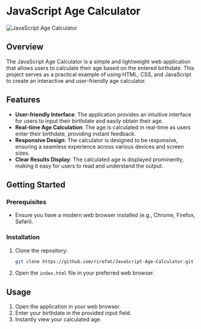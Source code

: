 # JavaScript Age Calculator

![JavaScript Age Calculator](https://github.com/rirefat/JavaScript-Age-Calculator/img/age-calculator.png)

## Overview

The JavaScript Age Calculator is a simple and lightweight web application that allows users to calculate their age based on the entered birthdate. This project serves as a practical example of using HTML, CSS, and JavaScript to create an interactive and user-friendly age calculator.

## Features

- **User-friendly Interface**: The application provides an intuitive interface for users to input their birthdate and easily obtain their age.
- **Real-time Age Calculation**: The age is calculated in real-time as users enter their birthdate, providing instant feedback.
- **Responsive Design**: The calculator is designed to be responsive, ensuring a seamless experience across various devices and screen sizes.
- **Clear Results Display**: The calculated age is displayed prominently, making it easy for users to read and understand the output.

## Getting Started

### Prerequisites

- Ensure you have a modern web browser installed (e.g., Chrome, Firefox, Safari).

### Installation

1. Clone the repository:

   ```bash
   git clone https://github.com/rirefat/JavaScript-Age-Calculator.git
2. Open the `index.html` file in your preferred web browser.

## Usage
1. Open the application in your web browser.
2. Enter your birthdate in the provided input field.
3. Instantly view your calculated age.